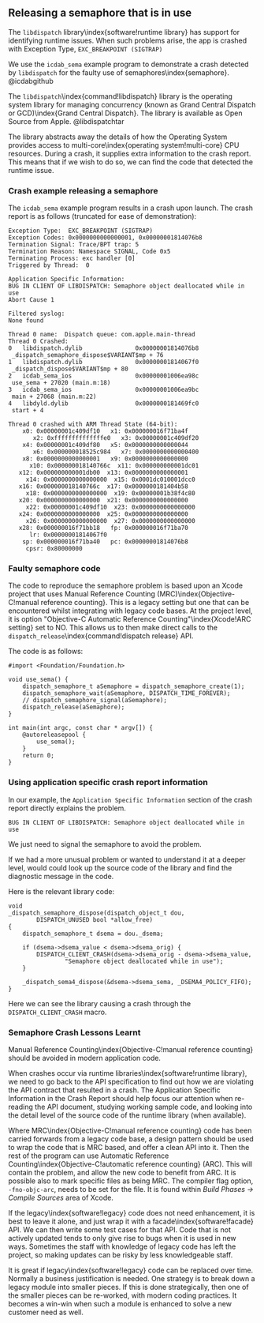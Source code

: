 ## Releasing a semaphore that is in use

The `libdispatch` library\index{software!runtime library} has support for identifying runtime issues.
When such problems arise, the app is crashed with Exception Type, `EXC_BREAKPOINT (SIGTRAP)`

We use the `icdab_sema` example program to demonstrate a crash detected by `libdispatch` for the faulty use of semaphores\index{semaphore}. @icdabgithub

The `libdispatch`\index{command!libdispatch} library is the operating system library for managing concurrency (known as Grand Central Dispatch or GCD)\index{Grand Central Dispatch}.  The library is available as Open Source from Apple.  @libdispatchtar

The library abstracts away the details of how the Operating System provides access to multi-core\index{operating system!multi-core}  CPU resources.  During a crash, it supplies extra information to the crash report.  This means that if we wish to do so, we can find the code that detected the runtime issue.

### Crash example releasing a semaphore

The `icdab_sema` example program results in a crash upon launch.
The crash report is as follows (truncated for ease of demonstration):

```
Exception Type:  EXC_BREAKPOINT (SIGTRAP)
Exception Codes: 0x0000000000000001, 0x00000001814076b8
Termination Signal: Trace/BPT trap: 5
Termination Reason: Namespace SIGNAL, Code 0x5
Terminating Process: exc handler [0]
Triggered by Thread:  0

Application Specific Information:
BUG IN CLIENT OF LIBDISPATCH: Semaphore object deallocated while in use
Abort Cause 1

Filtered syslog:
None found

Thread 0 name:  Dispatch queue: com.apple.main-thread
Thread 0 Crashed:
0   libdispatch.dylib             	0x00000001814076b8
 _dispatch_semaphore_dispose$VARIANT$mp + 76
1   libdispatch.dylib             	0x00000001814067f0
 _dispatch_dispose$VARIANT$mp + 80
2   icdab_sema_ios                	0x00000001006ea98c
 use_sema + 27020 (main.m:18)
3   icdab_sema_ios                	0x00000001006ea9bc
 main + 27068 (main.m:22)
4   libdyld.dylib                 	0x0000000181469fc0
 start + 4

Thread 0 crashed with ARM Thread State (64-bit):
    x0: 0x00000001c409df10   x1: 0x000000016f71ba4f
       x2: 0xffffffffffffffe0   x3: 0x00000001c409df20
    x4: 0x00000001c409df80   x5: 0x0000000000000044
       x6: 0x000000018525c984   x7: 0x0000000000000400
    x8: 0x0000000000000001   x9: 0x0000000000000000
      x10: 0x000000018140766c  x11: 0x000000000001dc01
   x12: 0x000000000001db00  x13: 0x0000000000000001
     x14: 0x0000000000000000  x15: 0x0001dc010001dcc0
   x16: 0x000000018140766c  x17: 0x0000000181404b58
     x18: 0x0000000000000000  x19: 0x00000001b38f4c80
   x20: 0x0000000000000000  x21: 0x0000000000000000
     x22: 0x00000001c409df10  x23: 0x0000000000000000
   x24: 0x0000000000000000  x25: 0x0000000000000000
     x26: 0x0000000000000000  x27: 0x0000000000000000
   x28: 0x000000016f71bb18   fp: 0x000000016f71ba70
      lr: 0x00000001814067f0
    sp: 0x000000016f71ba40   pc: 0x00000001814076b8
     cpsr: 0x80000000
```

### Faulty semaphore code

The code to reproduce the semaphore problem is based upon an Xcode project that uses Manual Reference Counting (MRC)\index{Objective-C!manual reference counting}.  This is a legacy setting but one that can be encountered whilst integrating with legacy code bases.  At the project level, it is option "Objective-C Automatic Reference Counting"\index{Xcode!ARC setting} set to NO.  This allows us to then make direct calls to the `dispatch_release`\index{command!dispatch release} API.

The code is as follows:

```
#import <Foundation/Foundation.h>

void use_sema() {
    dispatch_semaphore_t aSemaphore = dispatch_semaphore_create(1);
    dispatch_semaphore_wait(aSemaphore, DISPATCH_TIME_FOREVER);
    // dispatch_semaphore_signal(aSemaphore);
    dispatch_release(aSemaphore);
}

int main(int argc, const char * argv[]) {
    @autoreleasepool {
        use_sema();
    }
    return 0;
}
```

### Using application specific crash report information

In our example, the `Application Specific Information` section of the crash report directly explains the problem.

```
BUG IN CLIENT OF LIBDISPATCH: Semaphore object deallocated while in use
```

We just need to signal the semaphore to avoid the problem.

If we had a more unusual problem or wanted to understand it at a deeper level, would could look up the source code of the library and find the diagnostic message in the code.

Here is the relevant library code:

```
void
_dispatch_semaphore_dispose(dispatch_object_t dou,
		DISPATCH_UNUSED bool *allow_free)
{
	dispatch_semaphore_t dsema = dou._dsema;

	if (dsema->dsema_value < dsema->dsema_orig) {
		DISPATCH_CLIENT_CRASH(dsema->dsema_orig - dsema->dsema_value,
				"Semaphore object deallocated while in use");
	}

	_dispatch_sema4_dispose(&dsema->dsema_sema, _DSEMA4_POLICY_FIFO);
}
```

Here we can see the library causing a crash through the `DISPATCH_CLIENT_CRASH` macro.

### Semaphore Crash Lessons Learnt

Manual Reference Counting\index{Objective-C!manual reference counting} should be avoided in modern application code.

When crashes occur via runtime libraries\index{software!runtime library}, we need to go back to the API specification to find out how we are violating the API contract that resulted in a crash.  The Application Specific Information in the Crash Report should help focus our attention when re-reading the API document, studying working sample code, and looking into the detail level of the source code of the runtime library (when available).

Where MRC\index{Objective-C!manual reference counting} code has been carried forwards from a legacy code base, a design pattern should be used to wrap the code that is MRC based, and offer a clean API into it.  Then the rest of the program can use Automatic Reference Counting\index{Objective-C!automatic reference counting} (ARC).  This will contain the problem, and allow the new code to benefit from ARC.  It is possible also to mark specific files as being MRC.  The compiler flag option, `-fno-objc-arc`, needs to be set for the file.  It is found within _Build Phases -> Compile Sources_ area of Xcode.

If the legacy\index{software!legacy} code does not need enhancement, it is best to leave it alone, and just wrap it with a facade\index{software!facade} API. We can then write some test cases for that API.  Code that is not actively updated tends to only give rise to bugs when it is used in new ways.  Sometimes the staff with knowledge of legacy code has left the project, so making updates can be risky by less knowledgeable staff.

It is great if legacy\index{software!legacy} code can be replaced over time.  Normally a business justification is needed.  One strategy is to break down a legacy module into smaller pieces.  If this is done strategically, then one of the smaller pieces can be re-worked, with modern coding practices.  It becomes a win-win when such a module is enhanced to solve a new customer need as well.
